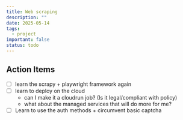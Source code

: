 ```yaml
---
title: Web scraping
description: ""
date: 2025-05-14
tags:
  - project
important: false
status: todo
---
```


## Action Items

- [ ] learn the scrapy + playwright framework again
- [ ] learn to deploy on the cloud
    - can I make it a cloudrun job? (Is it legal/compliant with policy)
    - what about the managed services that will do more for me?
- [ ] Learn to use the auth methods + circumvent basic captcha 